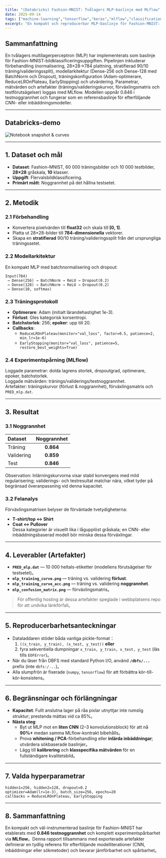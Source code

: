 ```yaml
---
title: "(Databricks) Fashion-MNIST: Tvålagers MLP-baslinje med MLflow"
date: 2025-09-14
tags: ["machine-learning","tensorflow","keras","mlflow","classification","mnist"]
excerpt: "En kompakt och reproducerbar MLP-baslinje för Fashion-MNIST: data, modell, träningsprotokoll, mätvärden, felanalys och leverabler."
---
```


## Sammanfattning
En tvålagers multilagerperceptron (MLP) har implementerats som baslinje för Fashion-MNIST-bildklassificeringsuppgiften. Pipelinjen inkluderar förbehandling (normalisering, 28×28→784 plattning, stratifierad 90/10 träning/valideringssplit), modellarkitektur (Dense-256 och Dense-128 med BatchNorm och Dropout), träningskonfiguration (Adam-optimerare, ReduceLROnPlateau, EarlyStopping) och utvärdering. Parametrar, mätvärden och artefakter (tränings/valideringskurvor, förväxlingsmatris och testförutsägelser) loggas med MLflow. Modellen uppnår 0.846 i testnoggrannhet och fungerar som en referensbaslinje för efterföljande CNN- eller inbäddningsmodeller.

---

## Databricks-demo

![Notebook snapshot & curves](/images/projects/project4/1.png)

---

## 1. Dataset och mål
- **Dataset**: Fashion-MNIST, 60 000 träningsbilder och 10 000 testbilder, **28×28** gråskala, **10** klasser.  
- **Uppgift**: Flervalsbildklassificering.  
- **Primärt mått**: Noggrannhet på det hållna testsetet.

---

## 2. Metodik

### 2.1 Förbehandling
- Konvertera pixelvärden till **float32** och skala till **[0, 1]**.  
- Platta ut 28×28-bilder till **784-dimensionella** vektorer.  
- Skapa en **stratifierad** 90/10 träning/valideringssplit från det ursprungliga träningssetet.

### 2.2 Modellarkitektur
En kompakt MLP med batchnormalisering och dropout:
    
    Input(784)
     → Dense(256) → BatchNorm → ReLU → Dropout(0.2)
     → Dense(128) → BatchNorm → ReLU → Dropout(0.2)
     → Dense(10, softmax)

### 2.3 Träningsprotokoll
- **Optimerare**: Adam (initialt lärandehastighet 1e-3).  
- **Förlust**: Gles kategorisk korsentropi.  
- **Batchstorlek**: 256; **epoker**: upp till 20.  
- **Callbacks**:  
    - `ReduceLROnPlateau(monitor="val_loss", factor=0.5, patience=2, min_lr=1e-6)`  
    - `EarlyStopping(monitor="val_loss", patience=5, restore_best_weights=True)`

### 2.4 Experimentspårning (MLflow)
Loggade parametrar: dolda lagrens storlek, dropoutgrad, optimerare, epoker, batchstorlek.  
Loggade mätvärden: tränings/validerings/testnoggrannhet.  
Artefakter: träningskurvor (förlust & noggrannhet), förväxlingsmatris och `PRED_mlp.dat`.

---

## 3. Resultat

### 3.1 Noggrannhet
| Dataset | Noggrannhet |
|:--|:--:|
| Träning | **0.864** |
| Validering | **0.859** |
| Test | **0.846** |

Observation: Inlärningskurvorna visar stabil konvergens med mild regularisering; validerings- och testresultat matchar nära, vilket tyder på begränsad överanpassning vid denna kapacitet.

### 3.2 Felanalys
Förväxlingsmatrisen belyser de förväntade tvetydigheterna:
- **T-shirt/top ↔ Shirt**
- **Coat ↔ Pullover**  
Dessa kategorier är visuellt lika i lågupplöst gråskala; en CNN- eller inbäddningsbaserad modell bör minska dessa förväxlingar.

---

## 4. Leverabler (Artefakter)
- **`PRED_mlp.dat`** — 10 000 heltals-etiketter (modellens förutsägelser för testsetet)。  
- **`mlp_training_curve.png`** — träning vs. validering **förlust**.  
- **`mlp_training_curve_acc.png`** — träning vs. validering **noggrannhet**.  
- **`mlp_confusion_matrix.png`** — förväxlingsmatris。  

> För offentlig hosting är dessa artefakter speglade i webbplatsens repo för att undvika länkförfall。

---

## 5. Reproducerbarhetsanteckningar
- Dataladdaren stöder båda vanliga pickle-format：  
  1) `((x_train, y_train), (x_test, y_test))` **eller**  
  2) fyra sekventiella dumpningar `x_train, y_train, x_test, y_test` (läs tills `EOFError`)。  
- När du läser från DBFS med standard Python I/O, använd **`/dbfs/...`** prefix (inte `dbfs:/...`)。  
- Alla slumpfrön är fixerade (`numpy`, `tensorflow`) för att förbättra kör-till-kör-konsistens。

---

## 6. Begränsningar och förlängningar
- **Kapacitet**: Fullt anslutna lager på råa pixlar utnyttjar inte rumslig struktur; prestanda mättas vid ca 85%。  
- **Nästa steg**:  
  - Byt ut MLP mot en **liten CNN** (2–3 konvolutionsblock) för att nå **90%+** medan samma MLflow-kontrakt bibehålls。  
  - Prova **whitening / PCA**-förbehandling eller **inlärda inbäddningar**; utvärdera sökbaserade baslinjer。  
  - Lägg till **kalibrering** och **klasspecifika mätvärden** för en fullständigare kvalitetsbild。

---

## 7. Valda hyperparametrar
    
    hidden1=256, hidden2=128, dropout=0.2
    optimizer=Adam(lr=1e-3), batch_size=256, epochs=20
    callbacks = ReduceLROnPlateau, EarlyStopping

---

## 8. Sammanfattning
En kompakt och väl-instrumenterad baslinje för Fashion-MNIST har etablerats med **0.846 testnoggrannhet** och komplett experimentspårbarhet via **MLflow**。Denna rapport tillsammans med exporterade artefakter definierar en tydlig referens för efterföljande modelliterationer (CNN, inbäddningar eller sökmetoder) och bevarar jämförbarhet och spårbarhet。
